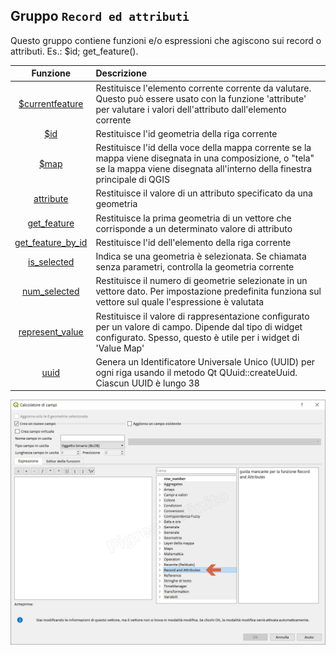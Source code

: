 ## Gruppo `Record ed attributi`

Questo gruppo contiene funzioni e/o espressioni che agiscono sui record o attributi. Es.: $id; get_feature().

| Funzione  | Descrizione|
|:----------:|:-----------|
|[\$currentfeature]($currentfeature.md)|Restituisce l'elemento corrente corrente da valutare. Questo può essere usato con la funzione 'attribute' per valutare i valori dell'attributo dall'elemento corrente|
|[\$id]($id.md)|Restituisce l'id geometria della riga corrente|
|[\$map]($map.md)|Restituisce l'id della voce della mappa corrente se la mappa viene disegnata in una composizione, o "tela" se la mappa viene disegnata all'interno della finestra principale di QGIS|
|[attribute](attribute.md)|Restituisce il valore di un attributo specificato da una geometria|
|[get_feature](get_feature.md)|Restituisce la prima geometria di un vettore che corrisponde a un determinato valore di attributo|
|[get_feature_by_id](get_feature_by_id.md)|	Restituisce l'id dell'elemento della riga corrente|
|[is_selected](is_selected.md)|	Indica se una geometria è selezionata. Se chiamata senza parametri, controlla la geometria corrente|
|[num_selected](num_selected.md)|Restituisce il numero di geometrie selezionate in un vettore dato. Per impostazione predefinita funziona sul vettore sul quale l'espressione è valutata|
|[represent_value](represent_value.md)|	Restituisce il valore di rappresentazione configurato per un valore di campo. Dipende dal tipo di widget configurato. Spesso, questo è utile per i widget di 'Value Map'|
|[uuid](uuid.md)|Genera un Identificatore Universale Unico (UUID) per ogni riga usando il metodo Qt QUuid::createUuid. Ciascun UUID è lungo 38|

![](/img/record_e_attributi/gruppo_record_e_attributi1.png)
